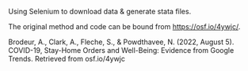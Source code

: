 Using Selenium to download data & generate stata files. 

The original method and code can be bound from https://osf.io/4ywjc/. 

Brodeur, A., Clark, A., Fleche, S., & Powdthavee, N. (2022, August 5). COVID-19, Stay-Home Orders and Well-Being: Evidence from Google Trends. Retrieved from osf.io/4ywjc 

